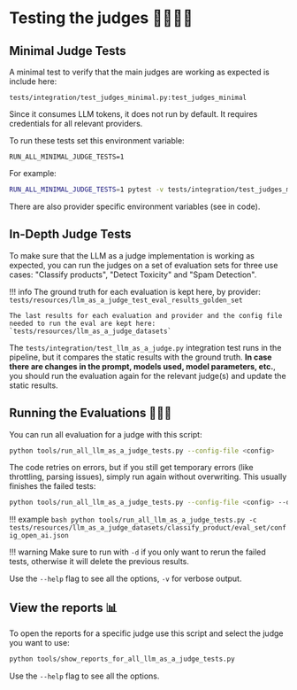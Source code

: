 # Testing the judges 👩‍⚖️🧑‍⚖️

## Minimal Judge Tests

A minimal test to verify that the main judges are working as expected is include here:

`tests/integration/test_judges_minimal.py:test_judges_minimal`

Since it consumes LLM tokens, it does not run by default.
It requires credentials for all relevant providers.

To run these tests set this environment variable:

`RUN_ALL_MINIMAL_JUDGE_TESTS=1`

For example:

```bash
RUN_ALL_MINIMAL_JUDGE_TESTS=1 pytest -v tests/integration/test_judges_minimal.py
```

There are also provider specific environment variables (see in code).

## In-Depth Judge Tests

To make sure that the LLM as a judge implementation is working as expected, you can run the judges on a set of evaluation sets for three use cases: "Classify products", "Detect Toxicity" and "Spam Detection".

!!! info
    The ground truth for each evaluation is kept here, by provider:
    `tests/resources/llm_as_a_judge_test_eval_results_golden_set`

    The last results for each evaluation and provider and the config file needed to run the eval are kept here:
    `tests/resources/llm_as_a_judge_datasets`

    
The `tests/integration/test_llm_as_a_judge.py` integration test runs in the pipeline, but it compares the static results with the ground truth. **In case there are changes in the prompt, models used, model parameters, etc.**, you should run the evaluation again for the relevant judge(s) and update the static results.

## Running the Evaluations 🏃‍♂️‍➡️

You can run all evaluation for a judge with this script:
```bash
python tools/run_all_llm_as_a_judge_tests.py --config-file <config> 
```

The code retries on errors, but if you still get temporary errors (like throttling, parsing issues), simply run again without overwriting. This usually finishes the failed tests:

```bash
python tools/run_all_llm_as_a_judge_tests.py --config-file <config> --do-not-overwrite-eval-results
```

!!! example
    ```bash
    python tools/run_all_llm_as_a_judge_tests.py -c tests/resources/llm_as_a_judge_datasets/classify_product/eval_set/config_open_ai.json
    ```

!!! warning
    Make sure to run with `-d` if you only want to rerun the failed tests, otherwise it will delete the previous results.

Use the `--help` flag to see all the options, `-v` for verbose output.


## View the reports 📊
To open the reports for a specific judge use this script and select the judge you want to use:

```bash
python tools/show_reports_for_all_llm_as_a_judge_tests.py
```

Use the `--help` flag to see all the options.

<br>

